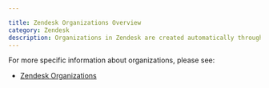 ```yaml
---

title: Zendesk Organizations Overview
category: Zendesk
description: Organizations in Zendesk are created automatically through our Salesforce and Zendesk integration (as well as the GitLab built sync script).
---
```


For more specific information about organizations, please see:

- [Zendesk Organizations](/handbook/support/readiness/operations/docs/zendesk/organizations/)
